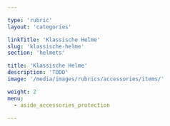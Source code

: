 ```yaml
---

type: 'rubric'
layout: 'categories'

linkTitle: 'Klassische Helme'
slug: 'klassische-helme'
section: 'helmets'

title: 'Klassische Helme'
description: 'TODO'
image: '/media/images/rubrics/accessories/items/'

weight: 2
menu:
  - aside_accessories_protection

---
```

